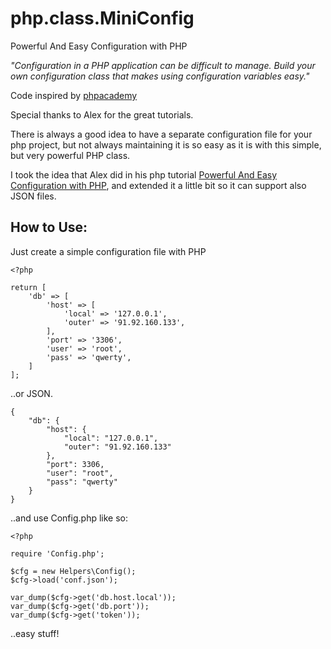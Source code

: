 # php.class.MiniConfig
Powerful And Easy Configuration with PHP

*"Configuration in a PHP application can be difficult to manage. Build your own configuration class that makes using configuration variables easy."*

Code inspired by [phpacademy](http://phpacademy.org)

Special thanks to Alex for the great tutorials.

There is always a good idea to have a separate configuration file for your php project, but not always maintaining it is so easy as it is with this simple, but very powerful PHP class.

I took the idea that Alex did in his php tutorial [Powerful And Easy Configuration with PHP](https://youtu.be/qyKt4NF_82g), and extended it a little bit so it can support also JSON files.

## How to Use:

Just create a simple configuration file with PHP
```
<?php

return [
	'db' => [
		'host' => [
			'local' => '127.0.0.1',
			'outer' => '91.92.160.133',
		],
		'port' => '3306',
		'user' => 'root',
		'pass' => 'qwerty',
	]
];
```

..or JSON.
```
{
	"db": {
		"host": {
			"local": "127.0.0.1",
			"outer": "91.92.160.133"
		},
		"port": 3306,
		"user": "root",
		"pass": "qwerty"
	}
}
```

..and use Config.php like so:

```
<?php

require 'Config.php';

$cfg = new Helpers\Config();
$cfg->load('conf.json');

var_dump($cfg->get('db.host.local'));
var_dump($cfg->get('db.port'));
var_dump($cfg->get('token'));
```

..easy stuff!
